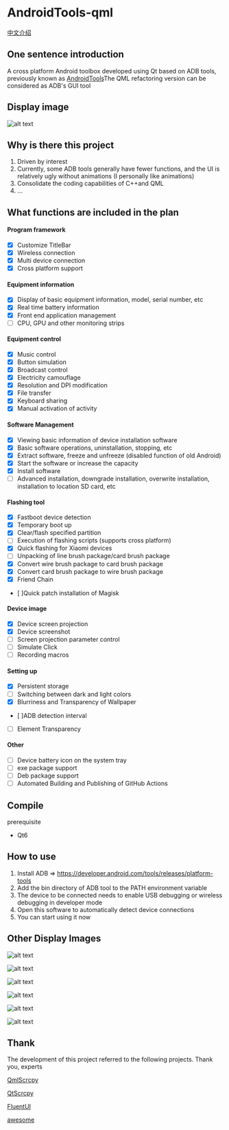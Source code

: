 # AndroidTools-qml

[中文介绍](README.zh_CN.md)

## One sentence introduction

A cross platform Android toolbox developed using Qt based on ADB tools, previously known as [AndroidTools](https://github.com/mhduiy/AndroidTools)The QML refactoring version can be considered as ADB's GUI tool

## Display image

![alt text](doc/image0.png)

## Why is there this project

1. Driven by interest
2. Currently, some ADB tools generally have fewer functions, and the UI is relatively ugly without animations (I personally like animations)
3. Consolidate the coding capabilities of C++and QML
4. ...

## What functions are included in the plan

#### Program framework

- [x] Customize TitleBar
- [x] Wireless connection
- [x] Multi device connection
- [x] Cross platform support

#### Equipment information

- [x] Display of basic equipment information, model, serial number, etc
- [x] Real time battery information
- [x] Front end application management
- [ ] CPU, GPU and other monitoring strips

#### Equipment control

- [x] Music control
- [x] Button simulation
- [x] Broadcast control
- [x] Electricity camouflage
- [x] Resolution and DPI modification
- [x] File transfer
- [x] Keyboard sharing
- [x] Manual activation of activity

#### Software Management

- [x] Viewing basic information of device installation software
- [x] Basic software operations, uninstallation, stopping, etc
- [x] Extract software, freeze and unfreeze (disabled function of old Android)
- [x] Start the software or increase the capacity
- [x] Install software
- [ ] Advanced installation, downgrade installation, overwrite installation, installation to location SD card, etc

#### Flashing tool

- [x] Fastboot device detection
- [x] Temporary boot up
- [x] Clear/flash specified partition
- [ ] Execution of flashing scripts (supports cross platform)
- [x] Quick flashing for Xiaomi devices
- [ ] Unpacking of line brush package/card brush package
- [x] Convert wire brush package to card brush package
- [x] Convert card brush package to wire brush package
- [x] Friend Chain
- [ ]Quick patch installation of Magisk

#### Device image

- [x] Device screen projection
- [x] Device screenshot
- [ ] Screen projection parameter control
- [ ] Simulate Click
- [ ] Recording macros

#### Setting up

- [x] Persistent storage
- [ ] Switching between dark and light colors
- [x] Blurriness and Transparency of Wallpaper
- [ ]ADB detection interval
- [ ] Element Transparency

#### Other

- [ ] Device battery icon on the system tray
- [ ] exe package support
- [ ] Deb package support
- [ ] Automated Building and Publishing of GitHub Actions

## Compile

prerequisite

- Qt6

## How to use

1. Install ADB => https://developer.android.com/tools/releases/platform-tools
2. Add the bin directory of ADB tool to the PATH environment variable
3. The device to be connected needs to enable USB debugging or wireless debugging in developer mode
4. Open this software to automatically detect device connections
5. You can start using it now

## Other Display Images

![alt text](doc/image.png)

![alt text](doc/image-1.png)

![alt text](doc/image-2.png)

![alt text](doc/image-3.png)

![alt text](doc/image-4.png)

![alt text](doc/image-5.png)

## Thank

The development of this project referred to the following projects. Thank you, experts

[QmlScrcpy]( https://github.com/mahdi-cpp/QmlScrcpy )

[QtScrcpy]( https://github.com/barry-ran/QtScrcpy )

[FluentUI]( https://github.com/zhuzichu520/FluentUI )

[awesome]( https://github.com/mzlogin/awesome-adb )